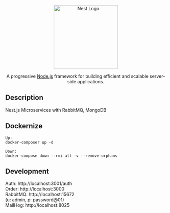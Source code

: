 <p align="center">
  <a href="http://nestjs.com/" target="blank"><img src="https://nestjs.com/img/logo-small.svg" width="200" alt="Nest Logo" /></a>
</p>

[circleci-image]: https://img.shields.io/circleci/build/github/nestjs/nest/master?token=abc123def456
[circleci-url]: https://circleci.com/gh/nestjs/nest

  <p align="center">A progressive <a href="http://nodejs.org" target="_blank">Node.js</a> framework for building efficient and scalable server-side applications.</p>
    <p align="center">

## Description

Nest.js Microservices with RabbitMQ, MongoDB

## Dockernize
```
Up:
docker-composer up -d

Down:
docker-compose down --rmi all -v --remove-orphans
```

## Development
Auth: http://localhost:3001/auth  
Order: http://localhost:3000  
RabbitMQ: http://localhost:15672  
(u: admin, p: password@01)  
MailHog: http://localhost:8025
